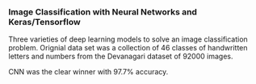 ### Image Classification with Neural Networks and Keras/Tensorflow


Three varieties of deep learning models to solve an image classification problem.  Orignial data set was a collection of 46 classes of handwritten letters and numbers from the Devanagari dataset of 92000 images.  


CNN was the clear winner with 97.7% accuracy.  
